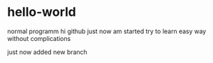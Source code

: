 # hello-world
normal programm
hi github just now am started try to learn easy way without complications

just now added new branch
